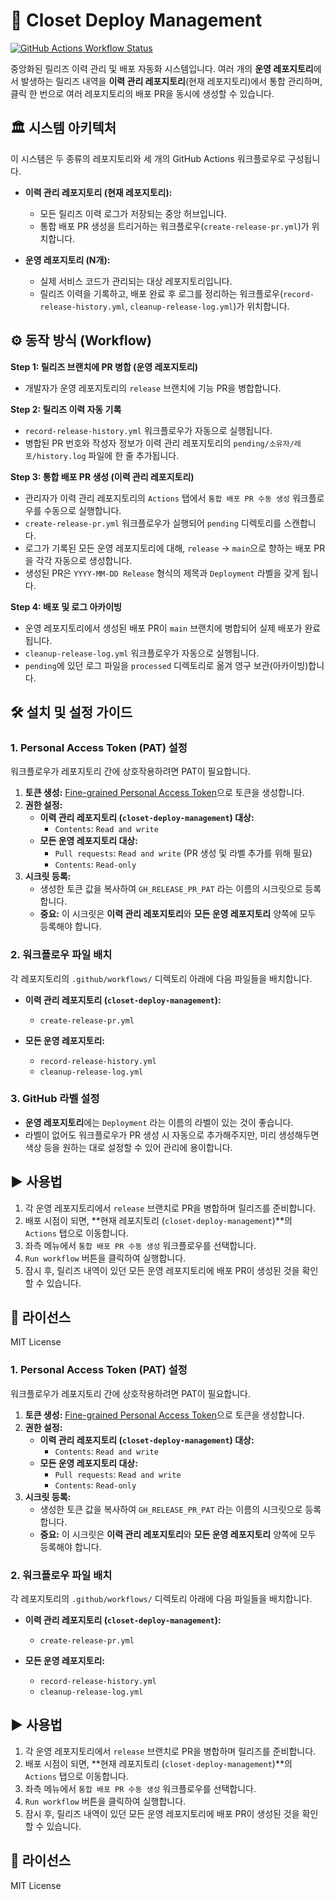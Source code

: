 # 🚀 Closet Deploy Management

[![GitHub Actions Workflow Status](https://github.com/robert-choi-yongguk/closet-deploy-management/actions/workflows/create-release-pr.yml/badge.svg)](https://github.com/robert-choi-yongguk/closet-deploy-management/actions/workflows/create-release-pr.yml)

중앙화된 릴리즈 이력 관리 및 배포 자동화 시스템입니다. 여러 개의 **운영 레포지토리**에서 발생하는 릴리즈 내역을 **이력 관리 레포지토리**(현재 레포지토리)에서 통합 관리하며, 클릭 한 번으로 여러 레포지토리의 배포 PR을 동시에 생성할 수 있습니다.

## 🏛️ 시스템 아키텍처

이 시스템은 두 종류의 레포지토리와 세 개의 GitHub Actions 워크플로우로 구성됩니다.

- **이력 관리 레포지토리 (현재 레포지토리):**
  - 모든 릴리즈 이력 로그가 저장되는 중앙 허브입니다.
  - 통합 배포 PR 생성을 트리거하는 워크플로우(`create-release-pr.yml`)가 위치합니다.

- **운영 레포지토리 (N개):**
  - 실제 서비스 코드가 관리되는 대상 레포지토리입니다.
  - 릴리즈 이력을 기록하고, 배포 완료 후 로그를 정리하는 워크플로우(`record-release-history.yml`, `cleanup-release-log.yml`)가 위치합니다.

## ⚙️ 동작 방식 (Workflow)

**Step 1: 릴리즈 브랜치에 PR 병합 (운영 레포지토리)**
- 개발자가 운영 레포지토리의 `release` 브랜치에 기능 PR을 병합합니다.

**Step 2: 릴리즈 이력 자동 기록**
- `record-release-history.yml` 워크플로우가 자동으로 실행됩니다.
- 병합된 PR 번호와 작성자 정보가 이력 관리 레포지토리의 `pending/소유자/레포/history.log` 파일에 한 줄 추가됩니다.

**Step 3: 통합 배포 PR 생성 (이력 관리 레포지토리)**
- 관리자가 이력 관리 레포지토리의 `Actions` 탭에서 `통합 배포 PR 수동 생성` 워크플로우를 수동으로 실행합니다.
- `create-release-pr.yml` 워크플로우가 실행되어 `pending` 디렉토리를 스캔합니다.
- 로그가 기록된 모든 운영 레포지토리에 대해, `release` -> `main`으로 향하는 배포 PR을 각각 자동으로 생성합니다.
- 생성된 PR은 `YYYY-MM-DD Release` 형식의 제목과 `Deployment` 라벨을 갖게 됩니다.

**Step 4: 배포 및 로그 아카이빙**
- 운영 레포지토리에서 생성된 배포 PR이 `main` 브랜치에 병합되어 실제 배포가 완료됩니다.
- `cleanup-release-log.yml` 워크플로우가 자동으로 실행됩니다.
- `pending`에 있던 로그 파일을 `processed` 디렉토리로 옮겨 영구 보관(아카이빙)합니다.

## 🛠️ 설치 및 설정 가이드

### 1. Personal Access Token (PAT) 설정

워크플로우가 레포지토리 간에 상호작용하려면 PAT이 필요합니다.

1.  **토큰 생성:** [Fine-grained Personal Access Token](https://github.com/settings/tokens?type=beta)으로 토큰을 생성합니다.
2.  **권한 설정:**
    - **이력 관리 레포지토리 (`closet-deploy-management`) 대상:**
      - `Contents`: `Read and write`
    - **모든 운영 레포지토리 대상:**
      - `Pull requests`: `Read and write` (PR 생성 및 라벨 추가를 위해 필요)
      - `Contents`: `Read-only`
3.  **시크릿 등록:**
    - 생성한 토큰 값을 복사하여 `GH_RELEASE_PR_PAT` 라는 이름의 시크릿으로 등록합니다.
    - **중요:** 이 시크릿은 **이력 관리 레포지토리**와 **모든 운영 레포지토리** 양쪽에 모두 등록해야 합니다.

### 2. 워크플로우 파일 배치

각 레포지토리의 `.github/workflows/` 디렉토리 아래에 다음 파일들을 배치합니다.

- **이력 관리 레포지토리 (`closet-deploy-management`):**
  - `create-release-pr.yml`

- **모든 운영 레포지토리:**
  - `record-release-history.yml`
  - `cleanup-release-log.yml`

### 3. GitHub 라벨 설정

- **운영 레포지토리**에는 `Deployment` 라는 이름의 라벨이 있는 것이 좋습니다.
- 라벨이 없어도 워크플로우가 PR 생성 시 자동으로 추가해주지만, 미리 생성해두면 색상 등을 원하는 대로 설정할 수 있어 관리에 용이합니다.

## ▶️ 사용법

1. 각 운영 레포지토리에서 `release` 브랜치로 PR을 병합하며 릴리즈를 준비합니다.
2. 배포 시점이 되면, **현재 레포지토리 (`closet-deploy-management`)**의 `Actions` 탭으로 이동합니다.
3. 좌측 메뉴에서 `통합 배포 PR 수동 생성` 워크플로우를 선택합니다.
4. `Run workflow` 버튼을 클릭하여 실행합니다.
5. 잠시 후, 릴리즈 내역이 있던 모든 운영 레포지토리에 배포 PR이 생성된 것을 확인할 수 있습니다.

## 📄 라이선스

MIT License


### 1. Personal Access Token (PAT) 설정

워크플로우가 레포지토리 간에 상호작용하려면 PAT이 필요합니다.

1.  **토큰 생성:** [Fine-grained Personal Access Token](https://github.com/settings/tokens?type=beta)으로 토큰을 생성합니다.
2.  **권한 설정:**
    - **이력 관리 레포지토리 (`closet-deploy-management`) 대상:**
      - `Contents`: `Read and write`
    - **모든 운영 레포지토리 대상:**
      - `Pull requests`: `Read and write`
      - `Contents`: `Read-only`
3.  **시크릿 등록:**
    - 생성한 토큰 값을 복사하여 `GH_RELEASE_PR_PAT` 라는 이름의 시크릿으로 등록합니다.
    - **중요:** 이 시크릿은 **이력 관리 레포지토리**와 **모든 운영 레포지토리** 양쪽에 모두 등록해야 합니다.

### 2. 워크플로우 파일 배치

각 레포지토리의 `.github/workflows/` 디렉토리 아래에 다음 파일들을 배치합니다.

- **이력 관리 레포지토리 (`closet-deploy-management`):**
  - `create-release-pr.yml`

- **모든 운영 레포지토리:**
  - `record-release-history.yml`
  - `cleanup-release-log.yml`

## ▶️ 사용법

1. 각 운영 레포지토리에서 `release` 브랜치로 PR을 병합하며 릴리즈를 준비합니다.
2. 배포 시점이 되면, **현재 레포지토리 (`closet-deploy-management`)**의 `Actions` 탭으로 이동합니다.
3. 좌측 메뉴에서 `통합 배포 PR 수동 생성` 워크플로우를 선택합니다.
4. `Run workflow` 버튼을 클릭하여 실행합니다.
5. 잠시 후, 릴리즈 내역이 있던 모든 운영 레포지토리에 배포 PR이 생성된 것을 확인할 수 있습니다.

## 📄 라이선스

MIT License